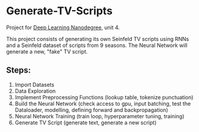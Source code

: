 # Generate-TV-Scripts
Project for [Deep Learning Nanodegree](https://www.udacity.com/course/deep-learning-nanodegree--nd101), unit 4.

This project consists of generating its own Seinfeld TV scripts using RNNs and a Seinfeld dataset of scripts from 9 seasons. The Neural Network will generate a new, "fake" TV script.

## Steps:

1. Import Datasets
2. Data Exploration
3. Implement Preprocessing Functions (lookup table, tokenize punctuation)
4. Build the Neural Network (check access to gpu, input batching, test the Dataloader, modelling, defining forward and backpropagation)
5. Neural Network Training (train loop, hyperparameter tuning, training)
6. Generate TV Script (generate text, generate a new script)
